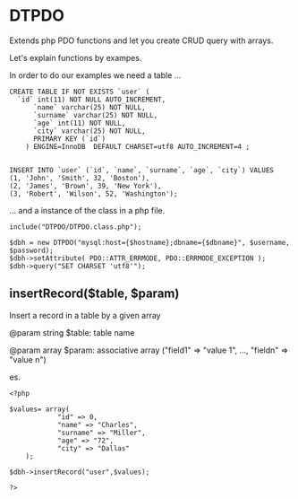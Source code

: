 DTPDO
=====

Extends php PDO functions and let you create CRUD query with arrays.

Let's explain functions by exampes. 

In order to do our examples we need a table ...


    CREATE TABLE IF NOT EXISTS `user` (
      `id` int(11) NOT NULL AUTO_INCREMENT,
          `name` varchar(25) NOT NULL,
          `surname` varchar(25) NOT NULL,
          `age` int(11) NOT NULL,
          `city` varchar(25) NOT NULL,
          PRIMARY KEY (`id`)
        ) ENGINE=InnoDB  DEFAULT CHARSET=utf8 AUTO_INCREMENT=4 ;
    
    
    INSERT INTO `user` (`id`, `name`, `surname`, `age`, `city`) VALUES
    (1, 'John', 'Smith', 32, 'Boston'),
    (2, 'James', 'Brown', 39, 'New York'),
    (3, 'Robert', 'Wilson', 52, 'Washington');


... and a instance of the class in a php file.

    include("DTPDO/DTPDO.class.php");
    
    $dbh = new DTPDO("mysql:host={$hostname};dbname={$dbname}", $username, $password);
    $dbh->setAttribute( PDO::ATTR_ERRMODE, PDO::ERRMODE_EXCEPTION );        
    $dbh->query("SET CHARSET 'utf8'");


insertRecord($table, $param)
----------------------------
Insert a record in a table by a given array

@param string $table: table name

@param array $param: associative array ("field1" => "value 1", ..., "fieldn" => "value n") 

es. 

    <?php
    
    $values= array(
                "id" => 0,
                "name" => "Charles", 
                "surname" => "Miller",
                "age" => "72",
                "city" => "Dallas"
        );
    
    $dbh->insertRecord("user",$values);

    ?>
